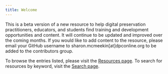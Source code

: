 ```yaml
---
title: Welcome
---
```

This is a beta version of a new resource to help digital preservation practitioners, educators, and students find training and development opportunities and content. It will continue to be updated and improved over the coming months. If you would like to add content to the resource, please email your GitHub username to sharon.mcmeekin\[at]dpconline.org to be added to the contributors group.

To browse the entries listed, please visit the [Resources page](./resources/). To search for resources by keyword, visit the [Search page](./search/).
